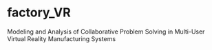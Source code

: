 # factory_VR
Modeling and Analysis of Collaborative Problem Solving in Multi-User Virtual Reality Manufacturing Systems
